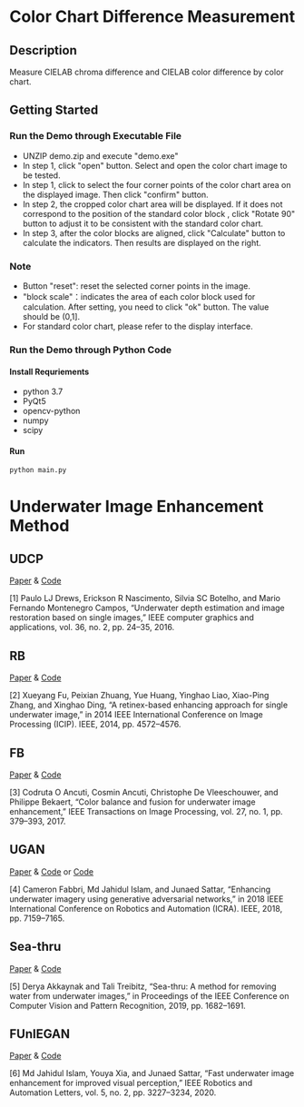 # Color Chart Difference Measurement

## Description
   Measure CIELAB chroma difference and CIELAB color difference by color chart.  
  
## Getting Started

### Run the Demo through Executable File
- UNZIP demo.zip and execute "demo.exe"
- In step 1, click "open" button. Select and open the color chart image to be tested.  
- In step 1, click to select the four corner points of the color chart area on the displayed image. Then click "confirm" button.
- In step 2, the cropped color chart area will be displayed. If it does not correspond to the position of the standard color block , click "Rotate 90" button to adjust it to be consistent with the standard color chart.
- In step 3, after the color blocks are aligned, click "Calculate" button to calculate the indicators. Then results are displayed on the right.

### Note
- Button "reset": reset the selected corner points in the image.
- "block scale"：indicates the area of each color block used for calculation. After setting, you need to click "ok" button. The value should be (0,1].
- For standard color chart, please refer to the display interface.

### Run the Demo through Python Code

#### Install Requriements
- python 3.7
- PyQt5
- opencv-python
- numpy
- scipy

#### Run

	python main.py


# Underwater Image Enhancement Method

## UDCP
[Paper](https://ieeexplore.ieee.org/abstract/document/7426236) & [Code](https://github.com/bilityniu/underwater_dark_chennel)

[1] Paulo LJ Drews, Erickson R Nascimento, Silvia SC Botelho, and Mario Fernando Montenegro Campos, “Underwater depth estimation and image restoration based on single images,” IEEE computer graphics and applications, vol. 36, no. 2, pp. 24–35, 2016.
## RB
[Paper](https://ieeexplore.ieee.org/abstract/document/7025927) & [Code](https://github.com/IsaacChanghau/OptimizedImageEnhance/blob/master/matlab)

[2] Xueyang Fu, Peixian Zhuang, Yue Huang, Yinghao Liao, Xiao-Ping Zhang, and Xinghao Ding, “A retinex-based enhancing approach for single underwater image,” in 2014 IEEE International Conference on Image Processing (ICIP). IEEE, 2014, pp. 4572–4576.
## FB
[Paper](https://ieeexplore.ieee.org/abstract/document/8058463) & [Code](https://github.com/fergaletto/Color-Balance-and-fusion-for-underwater-image-enhancement.-.)

[3] Codruta O Ancuti, Cosmin Ancuti, Christophe De Vleeschouwer, and Philippe Bekaert, “Color balance and fusion for underwater image enhancement,” IEEE Transactions on Image Processing, vol. 27, no. 1, pp. 379–393, 2017.
## UGAN
[Paper](https://ieeexplore.ieee.org/abstract/document/8460552) & [Code](https://github.com/cameronfabbri/Underwater-Color-Correction) or [Code](https://github.com/xahidbuffon/FUnIE-GAN)

[4] Cameron Fabbri, Md Jahidul Islam, and Junaed Sattar, “Enhancing underwater imagery using generative adversarial networks,” in 2018 IEEE International Conference on Robotics and Automation (ICRA). IEEE, 2018, pp. 7159–7165.
## Sea-thru
[Paper](https://openaccess.thecvf.com/content_CVPR_2019/html/Akkaynak_Sea-Thru_A_Method_for_Removing_Water_From_Underwater_Images_CVPR_2019_paper.html) & [Code](https://github.com/hainh/sea-thru)

[5] Derya Akkaynak and Tali Treibitz, “Sea-thru: A method for removing water from underwater images,” in Proceedings of the IEEE Conference on Computer Vision and Pattern Recognition, 2019, pp. 1682–1691.
## FUnIEGAN
[Paper](https://ieeexplore.ieee.org/abstract/document/9001231) & [Code](https://github.com/xahidbuffon/FUnIE-GAN)

[6] Md Jahidul Islam, Youya Xia, and Junaed Sattar, “Fast underwater image enhancement for improved visual perception,” IEEE Robotics and Automation Letters, vol. 5, no. 2, pp. 3227–3234, 2020.
